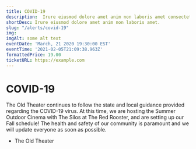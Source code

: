 ```yaml
---
title: COVID-19
description:  Irure eiusmod dolore amet anim non laboris amet consectetur quis laboris consectetur. Ad dolore et pariatur ad sit ex officia ipsum proident adipisicing pariatur culpa duis. Irure nulla excepteur nulla dolore quis reprehenderit elit aliqua dolor voluptate anim do elit cupidatat.
shortDesc: Irure eiusmod dolore amet anim non laboris amet.
slug: "/alerts/covid-19"
img: 
imgAlt: some alt text
eventDate: 'March, 21 2020 19:30:00 EST'
eventTime: '2021-02-05T21:09:38.963Z'
formattedPrice: 19.00
ticketURL: https://example.com
---
```


# COVID-19

The Old Theater continues to follow the state and local guidance provided regarding the COVID-19 virus. At this time, we are hosting the Summer Outdoor Cinema with The Silos at The Red Rooster, and are setting up our Fall schedule! The health and safety of our community is paramount and we will update everyone as soon as possible.

- The Old Theater